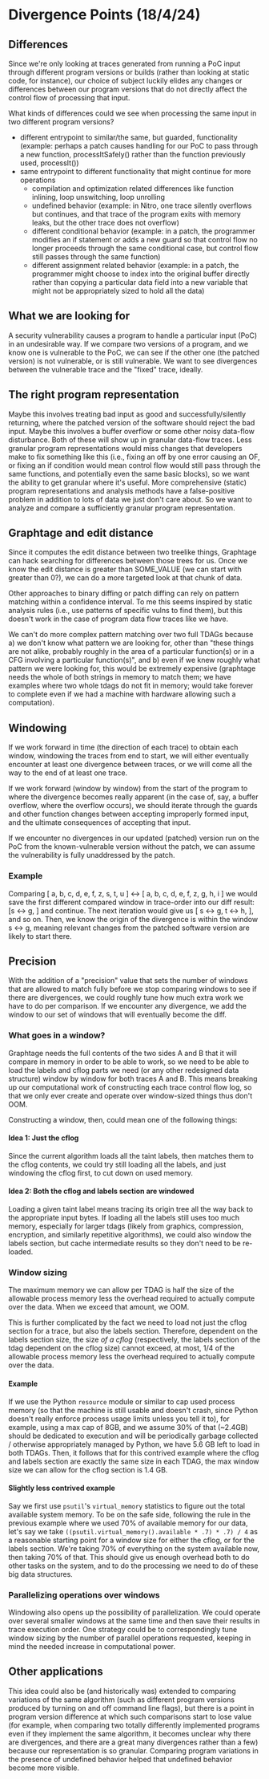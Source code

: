 # Divergence Points (18/4/24)

## Differences
Since we're only looking at traces generated from running a PoC input through different program versions or builds (rather than looking at static code, for instance), our choice of subject luckily elides any changes or differences between our program versions that do not directly affect the control flow of processing that input.

What kinds of differences could we see when processing the same input in two different program versions?
- different entrypoint to similar/the same, but guarded, functionality (example: perhaps a patch causes handling for our PoC to pass through a new function, processItSafely() rather than the function previously used, processIt())
- same entrypoint to different functionality that might continue for more operations
  - compilation and optimization related differences like function inlining, loop unswitching, loop unrolling
  - undefined behavior (example: in Nitro, one trace silently overflows but continues, and that trace of the program exits with memory leaks, but the other trace does not overflow)
  - different conditional behavior (example: in a patch, the programmer modifies an if statement or adds a new guard so that control flow no longer proceeds through the same conditional case, but control flow still passes through the same function)
  - different assignment related behavior (example: in a patch, the programmer might choose to index into the original buffer directly rather than copying a particular data field into a new variable that might not be appropriately sized to hold all the data)

## What we are looking for
A security vulnerability causes a program to handle a particular input (PoC) in an undesirable way. If we compare two versions of a program, and we know one is vulnerable to the PoC, we can see if the other one (the patched version) is not vulnerable, or is still vulnerable. We want to see divergences between the vulnerable trace and the "fixed" trace, ideally.

## The right program representation
Maybe this involves treating bad input as good and successfully/silently returning, where the patched version of the software should reject the bad input. Maybe this involves a buffer overflow or some other noisy data-flow disturbance. Both of these will show up in granular data-flow traces. Less granular program representations would miss changes that developers make to fix something like this (i.e., fixing an off by one error causing an OF, or fixing an if condition would mean control flow would still pass through the same functions, and potentially even the same basic blocks), so we want the ability to get granular where it's useful. More comprehensive (static) program representations and analysis methods have a false-positive problem in addition to lots of data we just don't care about. So we want to analyze and compare a sufficiently granular program representation.

## Graphtage and edit distance
Since it computes the edit distance between two treelike things, Graphtage can hack searching for differences between those trees for us. Once we know the edit distance is greater than SOME_VALUE (we can start with greater than 0?), we can do a more targeted look at that chunk of data.

Other approaches to binary diffing or patch diffing can rely on pattern matching within a confidence interval. To me this seems inspired by static analysis rules (i.e., use patterns of specific vulns to find them), but this doesn't work in the case of program data flow traces like we have.

We can't do more complex pattern matching over two full TDAGs because a) we don't know what pattern we are looking for, other than "these things are not alike, probably roughly in the area of a particular function(s) or in a CFG involving a particular function(s)", and b) even if we knew roughly what pattern we were looking for, this would be extremely expensive (graphtage needs the whole of both strings in memory to match them; we have examples where two whole tdags do not fit in memory; would take forever to complete even if we had a machine with hardware allowing such a computation).

## Windowing
If we work forward in time (the direction of each trace) to obtain each window, windowing the traces from end to start, we will either eventually encounter at least one divergence between traces, or we will come all the way to the end of at least one trace.

If we work forward (window by window) from the start of the program to where the divergence becomes really apparent (in the case of, say, a buffer overflow, where the overflow occurs), we should iterate through the guards and other function changes between accepting improperly formed input, and the ultimate consequences of accepting that input.

If we encounter no divergences in our updated (patched) version run on the PoC from the known-vulnerable version without the patch, we can assume the vulnerability is fully unaddressed by the patch.

### Example
Comparing [ a, b, c, d, e, f, z, s, t, u ] <-> [ a, b, c, d, e, f, z, g, h, i ] we would save the first different compared window in trace-order into our diff result: [s <-> g, ] and continue. The next iteration would give us
[ s <-> g, t <-> h, ], and so on. Then, we know the origin of the divergence is within the window s <-> g, meaning relevant changes from the patched software version are likely to start there.

## Precision
With the addition of a "precision" value that sets the number of windows that are allowed to match fully before we stop comparing windows to see if there are divergences, we could roughly tune how much extra work we have to do per comparison. If we encounter any divergence, we add the window to our set of windows that will eventually become the diff.

### What goes in a window?
Graphtage needs the full contents of the two sides A and B that it will compare in memory in order to be able to work, so we need to be able to load the labels and cflog parts we need (or any other redesigned data structure) window by window for both traces A and B. This means breaking up our computational work of constructing each trace control flow log, so that we only ever create and operate over window-sized things thus don't OOM.

Constructing a window, then, could mean one of the following things:

#### Idea 1: Just the cflog
Since the current algorithm loads all the taint labels, then matches them to the cflog contents, we could try still loading all the labels, and just windowing the cflog first, to cut down on used memory.

#### Idea 2: Both the cflog and labels section are windowed
Loading a given taint label means tracing its origin tree all the way back to the appropriate input bytes. If loading all the labels still uses too much memory, especially for larger tdags (likely from graphics, compression, encryption, and similarly repetitive algorithms), we could also window the labels section, but cache intermediate results so they don't need to be re-loaded.

### Window sizing
The maximum memory we can allow per TDAG is half the size of the allowable process memory less the overhead required to actually compute over the data. When we exceed that amount, we OOM.

This is further complicated by the fact we need to load not just the cflog section for a trace, but also the labels section. Therefore, dependent on the labels section size, the size *of a cflog* (respectively, the labels section of the tdag dependent on the cflog size) cannot exceed, at most, 1/4 of the allowable process memory less the overhead required to actually compute over the data.

#### Example
If we use the Python `resource` module or similar to cap used process memory (so that the machine is still usable and doesn't crash, since Python doesn't really enforce process usage limits unless you tell it to), for example, using a max cap of 8GB, and we assume 30% of that (~2.4GB) should be dedicated to execution and will be periodically garbage collected / otherwise appropriately managed by Python, we have 5.6 GB left to load in both TDAGs. Then, it follows that for this contrived example where the cflog and labels section are exactly the same size in each TDAG, the max window size we can allow for the cflog section is 1.4 GB.

#### Slightly less contrived example
Say we first use `psutil`'s `virtual_memory` statistics to figure out the total available system memory. To be on the safe side, following the rule in the previous example where we used 70% of available memory for our data, let's say we take `((psutil.virtual_memory().available * .7) * .7) / 4` as a reasonable starting point for a window size for either the cflog, or for the labels section. We're taking 70% of everything on the system available now, then taking 70% of that. This should give us enough overhead both to do other tasks on the system, and to do the processing we need to do of these big data structures.

### Parallelizing operations over windows
Windowing also opens up the possibility of parallelization. We could operate over several smaller windows at the same time and then save their results in trace execution order. One strategy could be to correspondingly tune window sizing by the number of parallel operations requested, keeping in mind the needed increase in computational power.

## Other applications
This idea could also be (and historically was) extended to comparing variations of the same algorithm (such as different program versions produced by turning on and off command line flags), but there is a point in program version difference at which such comparisons start to lose value (for example, when comparing two totally differently implemented programs even if they implement the same algorithm, it becomes unclear why there are divergences, and there are a great many divergences rather than a few) because our representation is so granular. Comparing program variations in the presence of undefined behavior helped that undefined behavior become more visible.